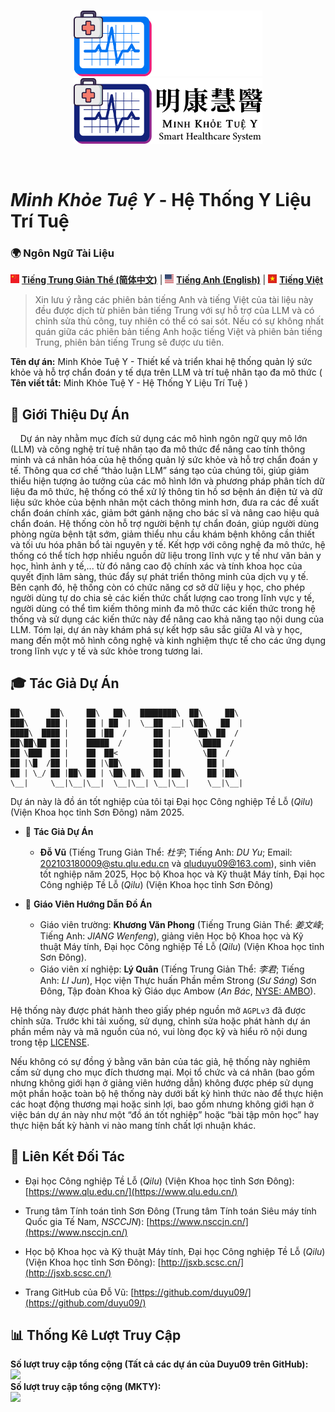 <p align="center">
  <br>
  <img src="./image/mkty_cn_dark.svg#gh-dark-mode-only" style="width:60%;">
  <img src="./image/mkty_cn_light.svg#gh-light-mode-only" style="width:60%;">
</p>
<br>

# _Minh Khỏe Tuệ Y_ - Hệ Thống Y Liệu Trí Tuệ

### 🌍 Ngôn Ngữ Tài Liệu

<img src="./image/PRC_flag.svg" alt="PRC" style="height: 1em;"> [**Tiếng Trung Giản Thể (简体中文)**](./README.md) | <img src="./image/USA_flag.svg" alt="USA" style="height: 1em;"> [**Tiếng Anh (English)**](./README_EN.md) | <img src="./image/SRV_flag.svg" alt="SRV" style="height: 1em;"> [**Tiếng Việt**](./README_VN.md)

> Xin lưu ý rằng các phiên bản tiếng Anh và tiếng Việt của tài liệu này đều được dịch từ phiên bản tiếng Trung với sự hỗ trợ của LLM và có chỉnh sửa thủ công, tuy nhiên có thể có sai sót. Nếu có sự không nhất quán giữa các phiên bản tiếng Anh hoặc tiếng Việt và phiên bản tiếng Trung, phiên bản tiếng Trung sẽ được ưu tiên.

**Tên dự án:** Minh Khỏe Tuệ Y - Thiết kế và triển khai hệ thống quản lý sức khỏe và hỗ trợ chẩn đoán y tế dựa trên LLM và trí tuệ nhân tạo đa mô thức ( **Tên viết tắt:** Minh Khỏe Tuệ Y - Hệ Thống Y Liệu Trí Tuệ )

## 📖 Giới Thiệu Dự Án

&nbsp;&nbsp;&nbsp;&nbsp;Dự án này nhằm mục đích sử dụng các mô hình ngôn ngữ quy mô lớn (LLM) và công nghệ trí tuệ nhân tạo đa mô thức để nâng cao tính thông minh và cá nhân hóa của hệ thống quản lý sức khỏe và hỗ trợ chẩn đoán y tế. Thông qua cơ chế “thảo luận LLM” sáng tạo của chúng tôi, giúp giảm thiểu hiện tượng ảo tưởng của các mô hình lớn và phương pháp phân tích dữ liệu đa mô thức, hệ thống có thể xử lý thông tin hồ sơ bệnh án điện tử và dữ liệu sức khỏe của bệnh nhân một cách thông minh hơn, đưa ra các đề xuất chẩn đoán chính xác, giảm bớt gánh nặng cho bác sĩ và nâng cao hiệu quả chẩn đoán. Hệ thống còn hỗ trợ người bệnh tự chẩn đoán, giúp người dùng phòng ngừa bệnh tật sớm, giảm thiểu nhu cầu khám bệnh không cần thiết và tối ưu hóa phân bổ tài nguyên y tế. Kết hợp với công nghệ đa mô thức, hệ thống có thể tích hợp nhiều nguồn dữ liệu trong lĩnh vực y tế như văn bản y học, hình ảnh y tế,... từ đó nâng cao độ chính xác và tính khoa học của quyết định lâm sàng, thúc đẩy sự phát triển thông minh của dịch vụ y tế. Bên cạnh đó, hệ thống còn có chức năng cơ sở dữ liệu y học, cho phép người dùng tự do chia sẻ các kiến thức chất lượng cao trong lĩnh vực y tế, người dùng có thể tìm kiếm thông minh đa mô thức các kiến thức trong hệ thống và sử dụng các kiến thức này để nâng cao khả năng tạo nội dung của LLM. Tóm lại, dự án này khám phá sự kết hợp sâu sắc giữa AI và y học, mang đến một mô hình công nghệ và kinh nghiệm thực tế cho các ứng dụng trong lĩnh vực y tế và sức khỏe trong tương lai.  

## 🎓 Tác Giả Dự Án

```
██\      ██\     ██\   ██\   ████████\  ██\     ██\
███\    ███ |    ██ | ██  |  \__██  __| \██\   ██  |
████\  ████ |    ██ |██  /      ██ |     \██\ ██  /
██\██\██ ██ |    █████  /       ██ |      \████  /
██ \███  ██ |    ██  ██<        ██ |       \██  /
██ |\█  /██ |    ██ |\██\       ██ |        ██ |
██ | \_/ ██ |██\ ██ | \██\ ██\  ██ |██\     ██ |██\
\__|     \__|\__|\__|  \__|\__| \__|\__|    \__|\__|
```

Dự án này là đồ án tốt nghiệp của tôi tại Đại học Công nghiệp Tề Lỗ (_Qilu_) (Viện Khoa học tỉnh Sơn Đông) năm 2025.

- 👤 **Tác Giả Dự Án**
  - **Đỗ Vũ** (Tiếng Trung Giản Thể: _杜宇_; Tiếng Anh: _DU Yu_; Email: <202103180009@stu.qlu.edu.cn> và <qluduyu09@163.com>), sinh viên tốt nghiệp năm 2025, Học bộ Khoa học và Kỹ thuật Máy tính, Đại học Công nghiệp Tề Lỗ (_Qilu_) (Viện Khoa học tỉnh Sơn Đông)

- 🏫 **Giáo Viên Hướng Dẫn Đồ Án**
  - Giáo viên trường: **Khương Văn Phong** (Tiếng Trung Giản Thể: _姜文峰_; Tiếng Anh: _JIANG Wenfeng_), giảng viên Học bộ Khoa học và Kỹ thuật Máy tính, Đại học Công nghiệp Tề Lỗ (_Qilu_) (Viện Khoa học tỉnh Sơn Đông).
  - Giáo viên xí nghiệp: **Lý Quân** (Tiếng Trung Giản Thể: _李君_; Tiếng Anh: _LI Jun_), Học viện Thực huấn Phần mềm Strong (_Sư Sáng_) Sơn Đông, Tập đoàn Khoa kỹ Giáo dục Ambow (_An Bác_, [NYSE: AMBO](https://www.nyse.com/quote/XASE:AMBO)).

Hệ thống này được phát hành theo giấy phép nguồn mở `AGPLv3` đã được chỉnh sửa. Trước khi tải xuống, sử dụng, chỉnh sửa hoặc phát hành dự án phần mềm này và mã nguồn của nó, vui lòng đọc kỹ và hiểu rõ nội dung trong tệp [LICENSE](./LICENSE).

Nếu không có sự đồng ý bằng văn bản của tác giả, hệ thống này nghiêm cấm sử dụng cho mục đích thương mại. Mọi tổ chức và cá nhân (bao gồm nhưng không giới hạn ở giảng viên hướng dẫn) không được phép sử dụng một phần hoặc toàn bộ hệ thống này dưới bất kỳ hình thức nào để thực hiện các hoạt động thương mại hoặc sinh lợi, bao gồm nhưng không giới hạn ở việc bán dự án này như một “đồ án tốt nghiệp” hoặc “bài tập môn học” hay thực hiện bất kỳ hành vi nào mang tính chất lợi nhuận khác.

## 🔗 Liên Kết Đối Tác

- Đại học Công nghiệp Tề Lỗ (_Qilu_) (Viện Khoa học tỉnh Sơn Đông): [https://www.qlu.edu.cn/](https://www.qlu.edu.cn/)
  
- Trung tâm Tính toán tỉnh Sơn Đông (Trung tâm Tính toán Siêu máy tính Quốc gia Tế Nam, _NSCCJN_): [https://www.nsccjn.cn/](https://www.nsccjn.cn/)

- Học bộ Khoa học và Kỹ thuật Máy tính, Đại học Công nghiệp Tề Lỗ (_Qilu_) (Viện Khoa học tỉnh Sơn Đông): [http://jsxb.scsc.cn/](http://jsxb.scsc.cn/)

- Trang GitHub của Đỗ Vũ: [https://github.com/duyu09/](https://github.com/duyu09/)

## 📊 Thống Kê Lượt Truy Cập

<div><b>Số lượt truy cập tổng cộng (Tất cả các dự án của Duyu09 trên GitHub): </b><br><img src="https://profile-counter.glitch.me/duyu09/count.svg" /></div> 

<div><b>Số lượt truy cập tổng cộng (MKTY): </b>
<br><img src="https://profile-counter.glitch.me/duyu09-MKTY-SYSTEM/count.svg" /></div> 
